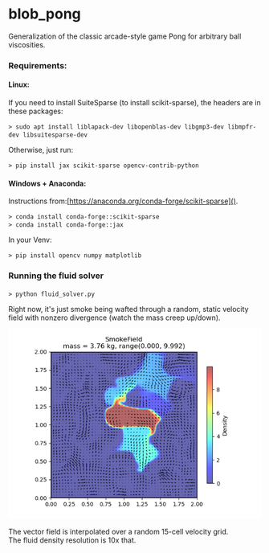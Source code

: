 # blob_pong
Generalization of the classic arcade-style game Pong for arbitrary ball viscosities.

### Requirements:

#### Linux:

If you need to install SuiteSparse (to install scikit-sparse), the headers are in these packages:
```
> sudo apt install liblapack-dev libopenblas-dev libgmp3-dev libmpfr-dev libsuitesparse-dev
```
Otherwise, just run:
```
> pip install jax scikit-sparse opencv-contrib-python
```

#### Windows + Anaconda:
Instructions from:[https://anaconda.org/conda-forge/scikit-sparse]().
```
> conda install conda-forge::scikit-sparse
> conda install conda-forge::jax
```
In your Venv:
```
> pip install opencv numpy matplotlib
```

 





### Running the fluid solver

`> python fluid_solver.py`

Right now, it's just smoke being wafted through a random, static velocity field with nonzero divergence (watch the mass creep up/down).


![static advection](/static_advection.png)

The vector field is interpolated over a random 15-cell velocity grid.  
The fluid density resolution is 10x that. 
